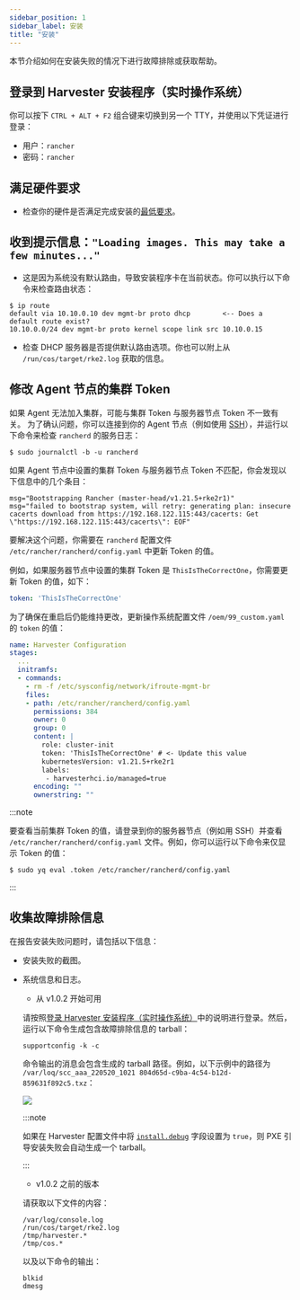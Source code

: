 ```yaml
---
sidebar_position: 1
sidebar_label: 安装
title: "安装"
---
```


本节介绍如何在安装失败的情况下进行故障排除或获取帮助。

## 登录到 Harvester 安装程序（实时操作系统）

你可以按下 `CTRL + ALT + F2` 组合键来切换到另一个 TTY，并使用以下凭证进行登录：

- 用户：`rancher`
- 密码：`rancher`

## 满足硬件要求

- 检查你的硬件是否满足完成安装的[最低要求](../index.md#硬件要求)。

## 收到提示信息：`"Loading images. This may take a few minutes..."`

- 这是因为系统没有默认路由，导致安装程序卡在当前状态。你可以执行以下命令来检查路由状态：

```shell
$ ip route
default via 10.10.0.10 dev mgmt-br proto dhcp        <-- Does a default route exist?
10.10.0.0/24 dev mgmt-br proto kernel scope link src 10.10.0.15
```

- 检查 DHCP 服务器是否提供默认路由选项。你也可以附上从 `/run/cos/target/rke2.log` 获取的信息。

## 修改 Agent 节点的集群 Token

如果 Agent 无法加入集群，可能与集群 Token 与服务器节点 Token 不一致有关。
为了确认问题，你可以连接到你的 Agent 节点（例如使用 [SSH](./os.md#如何登录到-harvester-节点)），并运行以下命令来检查 `rancherd` 的服务日志：

```shell
$ sudo journalctl -b -u rancherd
```

如果 Agent 节点中设置的集群 Token 与服务器节点 Token 不匹配，你会发现以下信息中的几个条目：

```shell
msg="Bootstrapping Rancher (master-head/v1.21.5+rke2r1)"
msg="failed to bootstrap system, will retry: generating plan: insecure cacerts download from https://192.168.122.115:443/cacerts: Get \"https://192.168.122.115:443/cacerts\": EOF"
```

要解决这个问题，你需要在 `rancherd` 配置文件 `/etc/rancher/rancherd/config.yaml` 中更新 Token 的值。

例如，如果服务器节点中设置的集群 Token 是 `ThisIsTheCorrectOne`，你需要更新 Token 的值，如下：

```yaml
token: 'ThisIsTheCorrectOne'
```

为了确保在重启后仍能维持更改，更新操作系统配置文件 `/oem/99_custom.yaml` 的 `token` 的值：

```yaml
name: Harvester Configuration
stages:
  ...
  initramfs:
  - commands:
    - rm -f /etc/sysconfig/network/ifroute-mgmt-br
    files:
    - path: /etc/rancher/rancherd/config.yaml
      permissions: 384
      owner: 0
      group: 0
      content: |
        role: cluster-init
        token: 'ThisIsTheCorrectOne' # <- Update this value
        kubernetesVersion: v1.21.5+rke2r1
        labels:
         - harvesterhci.io/managed=true
      encoding: ""
      ownerstring: ""
```

:::note

要查看当前集群 Token 的值，请登录到你的服务器节点（例如用 SSH）并查看 `/etc/rancher/rancherd/config.yaml` 文件。例如，你可以运行以下命令来仅显示 Token 的值：

```bash
$ sudo yq eval .token /etc/rancher/rancherd/config.yaml
```

:::

## 收集故障排除信息

在报告安装失败问题时，请包括以下信息：

- 安装失败的截图。
- 系统信息和日志。
   - 从 v1.0.2 开始可用

   请按照[登录 Harvester 安装程序（实时操作系统）](#登录到-harvester-安装程序（实时操作系统）)中的说明进行登录。然后，运行以下命令生成包含故障排除信息的 tarball：

   ```
   supportconfig -k -c
   ```

   命令输出的消息会包含生成的 tarball 路径。例如，以下示例中的路径为 `/var/loq/scc_aaa_220520_1021 804d65d-c9ba-4c54-b12d-859631f892c5.txz`：

   ![](/img/v1.1/troubleshooting/installation-support-config-example.png)

   :::note

   如果在 Harvester 配置文件中将 [`install.debug`](../install/harvester-configuration.md#installdebug) 字段设置为 `true`，则 PXE 引导安装失败会自动生成一个 tarball。

   :::

   - v1.0.2 之前的版本

   请获取以下文件的内容：

   ```
   /var/log/console.log
   /run/cos/target/rke2.log
   /tmp/harvester.*
   /tmp/cos.*
   ```

   以及以下命令的输出：

   ```
   blkid
   dmesg
   ```
